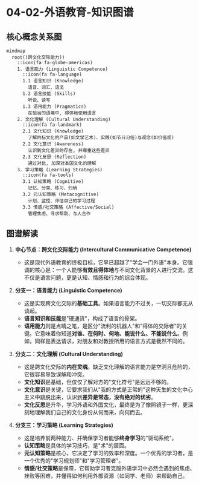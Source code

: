 # 04-02-外语教育-知识图谱

## 核心概念关系图

```mermaid
mindmap
  root((跨文化交际能力))
    ::icon(fa fa-globe-americas)
    1. 语言能力 (Linguistic Competence)
      ::icon(fa fa-language)
      1.1 语言知识 (Knowledge)
        语音、词汇、语法
      1.2 语言技能 (Skills)
        听说、读写
      1.3 语用能力 (Pragmatics)
        在恰当的语境中, 得体地使用语言
    2. 文化理解 (Cultural Understanding)
      ::icon(fa fa-landmark)
      2.1 文化知识 (Knowledge)
        了解目标文化的产品(如文学艺术)、实践(如节日习俗)与观念(如价值观)
      2.2 文化意识 (Awareness)
        认识到文化差异的存在, 并尊重这些差异
      2.3 文化反思 (Reflection)
        通过对比, 加深对本国文化的理解
    3. 学习策略 (Learning Strategies)
      ::icon(fa fa-tools)
      3.1 认知策略 (Cognitive)
        记忆、分类、练习、归纳
      3.2 元认知策略 (Metacognitive)
        计划、监控、评估自己的学习过程
      3.3 情感/社交策略 (Affective/Social)
        管理焦虑、寻求帮助、与人合作
```

## 图谱解读

1. **中心节点：跨文化交际能力 (Intercultural Communicative Competence)**
    - 这是现代外语教育的终极目标，它早已超越了"学会一门外语"本身。它强调的核心是：一个人能够**有效且得体地**与不同文化背景的人进行交流。这不仅是语言问题，更是认知、情感和行为的综合体现。

2. **分支一：语言能力 (Linguistic Competence)**
    - 这是实现跨文化交际的**基础工具**。如果语言能力不过关，一切交际都无从谈起。
    - **语言知识和技能**是"硬通货"，构成了语言的骨架。
    - **语用能力**则是点睛之笔，是区分"流利的机器人"和"得体的交际者"的关键。它意味着你知道**对谁、在何时、何地、能说什么、不能说什么**。例如，同样是表达请求，对朋友和对教授所用的语言方式是截然不同的。

3. **分支二：文化理解 (Cultural Understanding)**
    - 这是跨文化交际的**内在灵魂**。缺乏文化理解的语言能力是空洞且危险的，它很容易导致误解和冲突。
    - **文化知识**是基础，但仅仅了解对方的"文化符号"是远远不够的。
    - **文化意识**是关键，它要求我们从"我的方式是正常的"这种天生的文化中心主义中跳脱出来，认识到**差异是常态，没有绝对的优劣**。
    - **文化反思**是升华，学习外语和外国文化，最终是为了像照镜子一样，更深刻地理解我们自己的文化身份从何而来，向何而去。

4. **分支三：学习策略 (Learning Strategies)**
    - 这是培养前两种能力、并确保学习者能够**终身学习**的"驱动系统"。
    - **认知策略**是具体的学习技巧，是"术"的层面。
    - **元认知策略**是核心，它决定了学习的效率和深度。一个优秀的学习者，是一个优秀的"学习规划师"和"学习管理者"。
    - **情感/社交策略**是保障，它帮助学习者克服外语学习中必然会遇到的焦虑、挫败等困难，并懂得如何利用外部资源（如同学、老师）来帮助自己。
